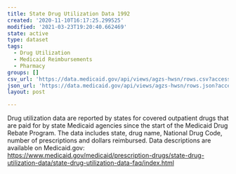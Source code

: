 ```yaml
---
title: State Drug Utilization Data 1992
created: '2020-11-10T16:17:25.299525'
modified: '2021-03-23T19:20:40.662469'
state: active
type: dataset
tags:
  - Drug Utilization
  - Medicaid Reimbursements
  - Pharmacy
groups: []
csv_url: 'https://data.medicaid.gov/api/views/agzs-hwsn/rows.csv?accessType=DOWNLOAD'
json_url: 'https://data.medicaid.gov/api/views/agzs-hwsn/rows.json?accessType=DOWNLOAD'
layout: post

---
```

Drug utilization data are reported by states for covered outpatient drugs that are paid for by state Medicaid agencies since the start of the Medicaid Drug Rebate Program. The data includes state, drug name, National Drug Code, number of prescriptions and dollars reimbursed. Data descriptions are available on Medicaid.gov: https://www.medicaid.gov/medicaid/prescription-drugs/state-drug-utilization-data/state-drug-utilization-data-faq/index.html
